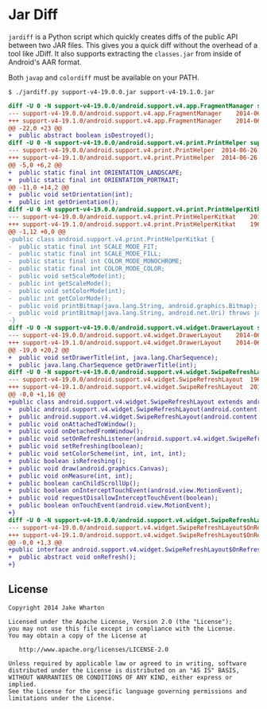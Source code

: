 # Jar Diff

`jardiff` is a Python script which quickly creates diffs of the public API
between two JAR files. This gives you a quick diff without the overhead of a
tool like JDiff. It also supports extracting the `classes.jar` from inside of
Android's AAR format.

Both `javap` and `colordiff` must be available on your PATH.

```
$ ./jardiff.py support-v4-19.0.0.jar support-v4-19.1.0.jar
```
```diff
diff -U 0 -N support-v4-19.0.0/android.support.v4.app.FragmentManager support-v4-19.1.0/android.support.v4.app.FragmentManager
--- support-v4-19.0.0/android.support.v4.app.FragmentManager	2014-06-26 19:59:59.000000000 -0700
+++ support-v4-19.1.0/android.support.v4.app.FragmentManager	2014-06-26 19:59:59.000000000 -0700
@@ -22,0 +23 @@
+  public abstract boolean isDestroyed();
diff -U 0 -N support-v4-19.0.0/android.support.v4.print.PrintHelper support-v4-19.1.0/android.support.v4.print.PrintHelper
--- support-v4-19.0.0/android.support.v4.print.PrintHelper	2014-06-26 19:59:59.000000000 -0700
+++ support-v4-19.1.0/android.support.v4.print.PrintHelper	2014-06-26 19:59:59.000000000 -0700
@@ -5,0 +6,2 @@
+  public static final int ORIENTATION_LANDSCAPE;
+  public static final int ORIENTATION_PORTRAIT;
@@ -11,0 +14,2 @@
+  public void setOrientation(int);
+  public int getOrientation();
diff -U 0 -N support-v4-19.0.0/android.support.v4.print.PrintHelperKitkat support-v4-19.1.0/android.support.v4.print.PrintHelperKitkat
--- support-v4-19.0.0/android.support.v4.print.PrintHelperKitkat	2014-06-26 19:59:59.000000000 -0700
+++ support-v4-19.1.0/android.support.v4.print.PrintHelperKitkat	1969-12-31 16:00:00.000000000 -0800
@@ -1,12 +0,0 @@
-public class android.support.v4.print.PrintHelperKitkat {
-  public static final int SCALE_MODE_FIT;
-  public static final int SCALE_MODE_FILL;
-  public static final int COLOR_MODE_MONOCHROME;
-  public static final int COLOR_MODE_COLOR;
-  public void setScaleMode(int);
-  public int getScaleMode();
-  public void setColorMode(int);
-  public int getColorMode();
-  public void printBitmap(java.lang.String, android.graphics.Bitmap);
-  public void printBitmap(java.lang.String, android.net.Uri) throws java.io.FileNotFoundException;
-}
diff -U 0 -N support-v4-19.0.0/android.support.v4.widget.DrawerLayout support-v4-19.1.0/android.support.v4.widget.DrawerLayout
--- support-v4-19.0.0/android.support.v4.widget.DrawerLayout	2014-06-26 19:59:59.000000000 -0700
+++ support-v4-19.1.0/android.support.v4.widget.DrawerLayout	2014-06-26 19:59:59.000000000 -0700
@@ -19,0 +20,2 @@
+  public void setDrawerTitle(int, java.lang.CharSequence);
+  public java.lang.CharSequence getDrawerTitle(int);
diff -U 0 -N support-v4-19.0.0/android.support.v4.widget.SwipeRefreshLayout support-v4-19.1.0/android.support.v4.widget.SwipeRefreshLayout
--- support-v4-19.0.0/android.support.v4.widget.SwipeRefreshLayout	1969-12-31 16:00:00.000000000 -0800
+++ support-v4-19.1.0/android.support.v4.widget.SwipeRefreshLayout	2014-06-26 19:59:59.000000000 -0700
@@ -0,0 +1,16 @@
+public class android.support.v4.widget.SwipeRefreshLayout extends android.view.ViewGroup {
+  public android.support.v4.widget.SwipeRefreshLayout(android.content.Context);
+  public android.support.v4.widget.SwipeRefreshLayout(android.content.Context, android.util.AttributeSet);
+  public void onAttachedToWindow();
+  public void onDetachedFromWindow();
+  public void setOnRefreshListener(android.support.v4.widget.SwipeRefreshLayout$OnRefreshListener);
+  public void setRefreshing(boolean);
+  public void setColorScheme(int, int, int, int);
+  public boolean isRefreshing();
+  public void draw(android.graphics.Canvas);
+  public void onMeasure(int, int);
+  public boolean canChildScrollUp();
+  public boolean onInterceptTouchEvent(android.view.MotionEvent);
+  public void requestDisallowInterceptTouchEvent(boolean);
+  public boolean onTouchEvent(android.view.MotionEvent);
+}
diff -U 0 -N support-v4-19.0.0/android.support.v4.widget.SwipeRefreshLayout$OnRefreshListener support-v4-19.1.0/android.support.v4.widget.SwipeRefreshLayout$OnRefreshListener
--- support-v4-19.0.0/android.support.v4.widget.SwipeRefreshLayout$OnRefreshListener	1969-12-31 16:00:00.000000000 -0800
+++ support-v4-19.1.0/android.support.v4.widget.SwipeRefreshLayout$OnRefreshListener	2014-06-26 19:59:59.000000000 -0700
@@ -0,0 +1,3 @@
+public interface android.support.v4.widget.SwipeRefreshLayout$OnRefreshListener {
+  public abstract void onRefresh();
+}
```


License
-------

    Copyright 2014 Jake Wharton

    Licensed under the Apache License, Version 2.0 (the "License");
    you may not use this file except in compliance with the License.
    You may obtain a copy of the License at

       http://www.apache.org/licenses/LICENSE-2.0

    Unless required by applicable law or agreed to in writing, software
    distributed under the License is distributed on an "AS IS" BASIS,
    WITHOUT WARRANTIES OR CONDITIONS OF ANY KIND, either express or implied.
    See the License for the specific language governing permissions and
    limitations under the License.
